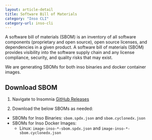 ```yaml
---
layout: article-detail
title: Software Bill of Materials
category: "Inso CLI"
category-url: inso-cli
---
```


A software bill of materials (SBOM) is an inventory of all software components (proprietary and open source), open source licenses, and dependencies in a given product. A software bill of materials (SBOM) provides visibility into the software supply chain and any license compliance, security, and quality risks that may exist.

We are generating SBOMs for both inso binaries and docker container images.

## Download SBOM

1. Navigate to Insomnia [GitHub Releases](https://updates.insomnia.rest/downloads/release/latest?app=com.insomnia.inso&channel=stable)

2. Download the below SBOMs as needed:

* SBOMs for Inso Binaries:  `sbom.spdx.json` and `sbom.cyclonedx.json`
* SBOMs for Inso Docker Images:
  * Linux: `image-inso-*-sbom.spdx.json` and `image-inso-*-sbom.cyclonedx.json`
